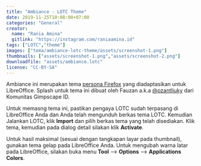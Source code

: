 ```yaml
---
title: "Ambiance - LOTC Theme"
date: 2019-11-25T10:08:08+07:00
categories: "General"
creator: 
  name: "Rania Amina"
  gitlink: "https://instagram.com/raniaamina.id"
tags: ["LOTC","theme"]
images: ["tema/ambiance-lotc-theme/assets/screenshot-1.png"]
thumbnails: ["assets/screenshot-1.png","assets/screenshot-2.png"]
downloadfile: "assets/ambiance.lotc"
license: "CC-BY-SA"
---
```

Ambiance ini merupakan tema [persona Firefox](https://addons.mozilla.org/id/firefox/addon/libreoffice-4-ubuntu-ambian/) yang diadaptasikan untuk LibreOffice. Splash untuk tema ini dibuat oleh Fauzan a.k.a [@ozantliuky](https://t.me/ozantliuky) dari Komunitas Gimpscape ID.<!--more-->

Untuk memasng tema ini, pastikan pengaya LOTC sudah terpasang di LibreOffice Anda dan Anda telah mengunduh berkas tema LOTC. Kemudian Jalankan LOTC, klik **Import** dan pilih berkas tema yang telah disediakan. Klik tema, kemudian pada dialog detail silakan klik **Activate**.

Untuk hasil maksimal (sesuai dengan tangkapan layar pada thumbnail), gunakan tema gelap pada LibreOffice Anda. Untuk mengubah warna latar pada LibreOffice, silakan buka menu **Tool** --> **Options** --> **Applications Colors**.